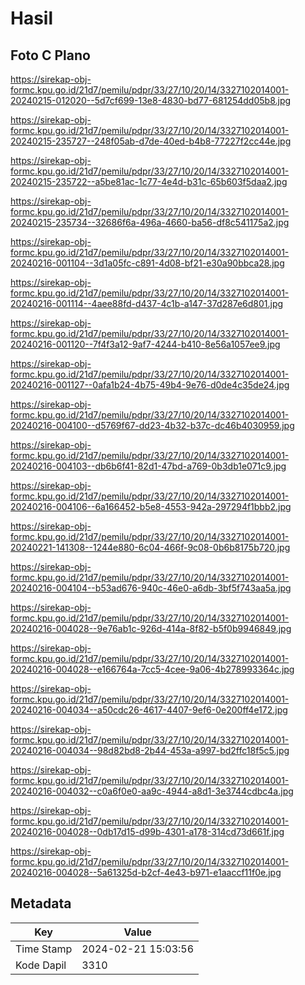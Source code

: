 # Hasil

## Foto C Plano

https://sirekap-obj-formc.kpu.go.id/21d7/pemilu/pdpr/33/27/10/20/14/3327102014001-20240215-012020--5d7cf699-13e8-4830-bd77-681254dd05b8.jpg

https://sirekap-obj-formc.kpu.go.id/21d7/pemilu/pdpr/33/27/10/20/14/3327102014001-20240215-235727--248f05ab-d7de-40ed-b4b8-77227f2cc44e.jpg

https://sirekap-obj-formc.kpu.go.id/21d7/pemilu/pdpr/33/27/10/20/14/3327102014001-20240215-235722--a5be81ac-1c77-4e4d-b31c-65b603f5daa2.jpg

https://sirekap-obj-formc.kpu.go.id/21d7/pemilu/pdpr/33/27/10/20/14/3327102014001-20240215-235734--32686f6a-496a-4660-ba56-df8c541175a2.jpg

https://sirekap-obj-formc.kpu.go.id/21d7/pemilu/pdpr/33/27/10/20/14/3327102014001-20240216-001104--3d1a05fc-c891-4d08-bf21-e30a90bbca28.jpg

https://sirekap-obj-formc.kpu.go.id/21d7/pemilu/pdpr/33/27/10/20/14/3327102014001-20240216-001114--4aee88fd-d437-4c1b-a147-37d287e6d801.jpg

https://sirekap-obj-formc.kpu.go.id/21d7/pemilu/pdpr/33/27/10/20/14/3327102014001-20240216-001120--7f4f3a12-9af7-4244-b410-8e56a1057ee9.jpg

https://sirekap-obj-formc.kpu.go.id/21d7/pemilu/pdpr/33/27/10/20/14/3327102014001-20240216-001127--0afa1b24-4b75-49b4-9e76-d0de4c35de24.jpg

https://sirekap-obj-formc.kpu.go.id/21d7/pemilu/pdpr/33/27/10/20/14/3327102014001-20240216-004100--d5769f67-dd23-4b32-b37c-dc46b4030959.jpg

https://sirekap-obj-formc.kpu.go.id/21d7/pemilu/pdpr/33/27/10/20/14/3327102014001-20240216-004103--db6b6f41-82d1-47bd-a769-0b3db1e071c9.jpg

https://sirekap-obj-formc.kpu.go.id/21d7/pemilu/pdpr/33/27/10/20/14/3327102014001-20240216-004106--6a166452-b5e8-4553-942a-297294f1bbb2.jpg

https://sirekap-obj-formc.kpu.go.id/21d7/pemilu/pdpr/33/27/10/20/14/3327102014001-20240221-141308--1244e880-6c04-466f-9c08-0b6b8175b720.jpg

https://sirekap-obj-formc.kpu.go.id/21d7/pemilu/pdpr/33/27/10/20/14/3327102014001-20240216-004104--b53ad676-940c-46e0-a6db-3bf5f743aa5a.jpg

https://sirekap-obj-formc.kpu.go.id/21d7/pemilu/pdpr/33/27/10/20/14/3327102014001-20240216-004028--9e76ab1c-926d-414a-8f82-b5f0b9946849.jpg

https://sirekap-obj-formc.kpu.go.id/21d7/pemilu/pdpr/33/27/10/20/14/3327102014001-20240216-004028--e166764a-7cc5-4cee-9a06-4b278993364c.jpg

https://sirekap-obj-formc.kpu.go.id/21d7/pemilu/pdpr/33/27/10/20/14/3327102014001-20240216-004034--a50cdc26-4617-4407-9ef6-0e200ff4e172.jpg

https://sirekap-obj-formc.kpu.go.id/21d7/pemilu/pdpr/33/27/10/20/14/3327102014001-20240216-004034--98d82bd8-2b44-453a-a997-bd2ffc18f5c5.jpg

https://sirekap-obj-formc.kpu.go.id/21d7/pemilu/pdpr/33/27/10/20/14/3327102014001-20240216-004032--c0a6f0e0-aa9c-4944-a8d1-3e3744cdbc4a.jpg

https://sirekap-obj-formc.kpu.go.id/21d7/pemilu/pdpr/33/27/10/20/14/3327102014001-20240216-004028--0db17d15-d99b-4301-a178-314cd73d661f.jpg

https://sirekap-obj-formc.kpu.go.id/21d7/pemilu/pdpr/33/27/10/20/14/3327102014001-20240216-004028--5a61325d-b2cf-4e43-b971-e1aaccf11f0e.jpg


## Metadata

| Key        | Value               |
| ---------- | ------------------- |
| Time Stamp | 2024-02-21 15:03:56 |
| Kode Dapil | 3310                |




